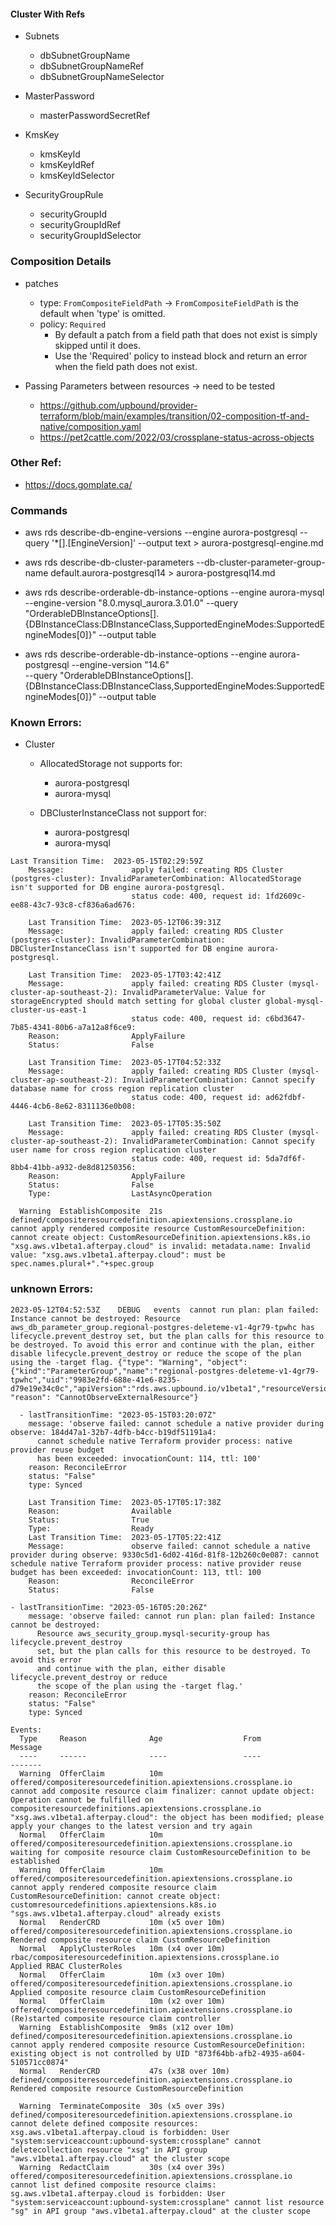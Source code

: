 #### Cluster With Refs

- Subnets
  - dbSubnetGroupName
  - dbSubnetGroupNameRef
  - dbSubnetGroupNameSelector 

- MasterPassword
  - masterPasswordSecretRef

- KmsKey
  - kmsKeyId
  - kmsKeyIdRef
  - kmsKeyIdSelector

- SecurityGroupRule 
  - securityGroupId
  - securityGroupIdRef
  - securityGroupIdSelector

### Composition Details

- patches
  - type: `FromCompositeFieldPath` -> `FromCompositeFieldPath` is the default when 'type' is omitted.
  - policy: `Required` 
    - By default a patch from a field path that does not exist is simply skipped until it does. 
    - Use the 'Required' policy to instead block and return an error when the field path does not exist.

- Passing Parameters between resources -> need to be tested
  - https://github.com/upbound/provider-terraform/blob/main/examples/transition/02-composition-tf-and-native/composition.yaml
  - https://pet2cattle.com/2022/03/crossplane-status-across-objects


### Other Ref:
- https://docs.gomplate.ca/

### Commands
- aws rds describe-db-engine-versions --engine aurora-postgresql --query '*[].[EngineVersion]' --output text > aurora-postgresql-engine.md

- aws rds describe-db-cluster-parameters --db-cluster-parameter-group-name default.aurora-postgresql14 > aurora-postgresql14.md

- aws rds describe-orderable-db-instance-options --engine aurora-mysql --engine-version "8.0.mysql_aurora.3.01.0" --query "OrderableDBInstanceOptions[].{DBInstanceClass:DBInstanceClass,SupportedEngineModes:SupportedEngineModes[0]}" --output table

- aws rds describe-orderable-db-instance-options --engine aurora-postgresql --engine-version "14.6" \
    --query "OrderableDBInstanceOptions[].{DBInstanceClass:DBInstanceClass,SupportedEngineModes:SupportedEngineModes[0]}" --output table


### Known Errors:

  - Cluster

    - AllocatedStorage not supports for:
      - aurora-postgresql
      - aurora-mysql

    - DBClusterInstanceClass not support for:
      - aurora-postgresql
      - aurora-mysql


```
Last Transition Time:  2023-05-15T02:29:59Z
    Message:               apply failed: creating RDS Cluster (postgres-cluster): InvalidParameterCombination: AllocatedStorage isn't supported for DB engine aurora-postgresql.
                           status code: 400, request id: 1fd2609c-ee88-43c7-93c8-cf836a6ad676:
```

```
    Last Transition Time:  2023-05-12T06:39:31Z
    Message:               apply failed: creating RDS Cluster (postgres-cluster): InvalidParameterCombination: DBClusterInstanceClass isn't supported for DB engine aurora-postgresql.
```

```
    Last Transition Time:  2023-05-17T03:42:41Z
    Message:               apply failed: creating RDS Cluster (mysql-cluster-ap-southeast-2): InvalidParameterValue: Value for storageEncrypted should match setting for global cluster global-mysql-cluster-us-east-1
                           status code: 400, request id: c6bd3647-7b85-4341-80b6-a7a12a8f6ce9:
    Reason:                ApplyFailure
    Status:                False
```

```
    Last Transition Time:  2023-05-17T04:52:33Z
    Message:               apply failed: creating RDS Cluster (mysql-cluster-ap-southeast-2): InvalidParameterCombination: Cannot specify database name for cross region replication cluster
                           status code: 400, request id: ad62fdbf-4446-4cb6-8e62-8311136e0b08:
```
```
    Last Transition Time:  2023-05-17T05:35:50Z
    Message:               apply failed: creating RDS Cluster (mysql-cluster-ap-southeast-2): InvalidParameterCombination: Cannot specify user name for cross region replication cluster
                           status code: 400, request id: 5da7df6f-8bb4-41bb-a932-de8d81250356:
    Reason:                ApplyFailure
    Status:                False
    Type:                  LastAsyncOperation
```

```
  Warning  EstablishComposite  21s                  defined/compositeresourcedefinition.apiextensions.crossplane.io  cannot apply rendered composite resource CustomResourceDefinition: cannot create object: CustomResourceDefinition.apiextensions.k8s.io "xsg.aws.v1beta1.afterpay.cloud" is invalid: metadata.name: Invalid value: "xsg.aws.v1beta1.afterpay.cloud": must be spec.names.plural+"."+spec.group
```

### unknown Errors:

```
2023-05-12T04:52:53Z	DEBUG	events	cannot run plan: plan failed: Instance cannot be destroyed: Resource aws_db_parameter_group.regional-postgres-deleteme-v1-4gr79-tpwhc has lifecycle.prevent_destroy set, but the plan calls for this resource to be destroyed. To avoid this error and continue with the plan, either disable lifecycle.prevent_destroy or reduce the scope of the plan using the -target flag.	{"type": "Warning", "object": {"kind":"ParameterGroup","name":"regional-postgres-deleteme-v1-4gr79-tpwhc","uid":"9983e2fd-688e-41e6-8235-d79e19e34c0c","apiVersion":"rds.aws.upbound.io/v1beta1","resourceVersion":"224178782"}, "reason": "CannotObserveExternalResource"}
```

```
  - lastTransitionTime: "2023-05-15T03:20:07Z"
    message: 'observe failed: cannot schedule a native provider during observe: 184d47a1-32b7-4dfb-b4cc-b19df51191a4:
      cannot schedule native Terraform provider process: native provider reuse budget
      has been exceeded: invocationCount: 114, ttl: 100'
    reason: ReconcileError
    status: "False"
    type: Synced
```

```
    Last Transition Time:  2023-05-17T05:17:38Z
    Reason:                Available
    Status:                True
    Type:                  Ready
    Last Transition Time:  2023-05-17T05:22:41Z
    Message:               observe failed: cannot schedule a native provider during observe: 9330c5d1-6d02-416d-81f8-12b260c0e087: cannot schedule native Terraform provider process: native provider reuse budget has been exceeded: invocationCount: 113, ttl: 100
    Reason:                ReconcileError
    Status:                False
```

```
- lastTransitionTime: "2023-05-16T05:20:26Z"
    message: 'observe failed: cannot run plan: plan failed: Instance cannot be destroyed:
      Resource aws_security_group.mysql-security-group has lifecycle.prevent_destroy
      set, but the plan calls for this resource to be destroyed. To avoid this error
      and continue with the plan, either disable lifecycle.prevent_destroy or reduce
      the scope of the plan using the -target flag.'
    reason: ReconcileError
    status: "False"
    type: Synced
```

```
Events:
  Type     Reason              Age                  From                                                             Message
  ----     ------              ----                 ----                                                             -------
  Warning  OfferClaim          10m                  offered/compositeresourcedefinition.apiextensions.crossplane.io  cannot add composite resource claim finalizer: cannot update object: Operation cannot be fulfilled on compositeresourcedefinitions.apiextensions.crossplane.io "xsg.aws.v1beta1.afterpay.cloud": the object has been modified; please apply your changes to the latest version and try again
  Normal   OfferClaim          10m                  offered/compositeresourcedefinition.apiextensions.crossplane.io  waiting for composite resource claim CustomResourceDefinition to be established
  Warning  OfferClaim          10m                  offered/compositeresourcedefinition.apiextensions.crossplane.io  cannot apply rendered composite resource claim CustomResourceDefinition: cannot create object: customresourcedefinitions.apiextensions.k8s.io "sgs.aws.v1beta1.afterpay.cloud" already exists
  Normal   RenderCRD           10m (x5 over 10m)    offered/compositeresourcedefinition.apiextensions.crossplane.io  Rendered composite resource claim CustomResourceDefinition
  Normal   ApplyClusterRoles   10m (x4 over 10m)    rbac/compositeresourcedefinition.apiextensions.crossplane.io     Applied RBAC ClusterRoles
  Normal   OfferClaim          10m (x3 over 10m)    offered/compositeresourcedefinition.apiextensions.crossplane.io  Applied composite resource claim CustomResourceDefinition
  Normal   OfferClaim          10m (x2 over 10m)    offered/compositeresourcedefinition.apiextensions.crossplane.io  (Re)started composite resource claim controller
  Warning  EstablishComposite  9m8s (x12 over 10m)  defined/compositeresourcedefinition.apiextensions.crossplane.io  cannot apply rendered composite resource CustomResourceDefinition: existing object is not controlled by UID "873f64bb-afb2-4935-a604-510571cc0874"
  Normal   RenderCRD           47s (x38 over 10m)   defined/compositeresourcedefinition.apiextensions.crossplane.io  Rendered composite resource CustomResourceDefinition
```

```
  Warning  TerminateComposite  30s (x5 over 39s)   defined/compositeresourcedefinition.apiextensions.crossplane.io  cannot delete defined composite resources: xsg.aws.v1beta1.afterpay.cloud is forbidden: User "system:serviceaccount:upbound-system:crossplane" cannot deletecollection resource "xsg" in API group "aws.v1beta1.afterpay.cloud" at the cluster scope
  Warning  RedactClaim         30s (x4 over 39s)   offered/compositeresourcedefinition.apiextensions.crossplane.io  cannot list defined composite resource claims: sg.aws.v1beta1.afterpay.cloud is forbidden: User "system:serviceaccount:upbound-system:crossplane" cannot list resource "sg" in API group "aws.v1beta1.afterpay.cloud" at the cluster scope
```